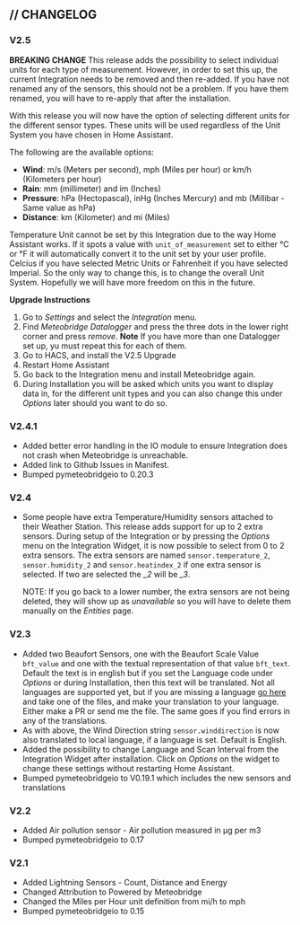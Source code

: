## // CHANGELOG

### V2.5

**BREAKING CHANGE** This release adds the possibility to select individual units for each type of measurement. However, in order to set this up, the current Integration needs to be removed and then re-added. If you have not renamed any of the sensors, this should not be a problem. If you have them renamed, you will have to re-apply that after the installation.

With this release you will now have the option of selecting different units for the different sensor types. These units will be used regardless of the Unit System you have chosen in Home Assistant.

The following are the available options:
* **Wind**: m/s (Meters per second), mph (Miles per hour) or km/h (Kilometers per hour)
* **Rain**: mm (millimeter) and im (Inches)
* **Pressure**: hPa (Hectopascal), inHg (Inches Mercury) and mb (Millibar - Same value as hPa)
* **Distance**: km (Kilometer) and mi (Miles)

Temperature Unit cannot be set by this Integration due to the way Home Assistant works. If it spots a value with `unit_of_measurement` set to either °C or °F it will automatically convert it to the unit set by your user profile. Celcius if you have selected Metric Units or Fahrenheit if you have selected Imperial. So the only way to change this, is to change the overall Unit System. Hopefully we will have more freedom on this in the future.

**Upgrade Instructions**
1. Go to *Settings* and select the *Integration* menu.
2. Find *Meteobridge Datalogger* and press the three dots in the lower right corner and press *remove*.
  **Note** If you have more than one Datalogger set up, yu must repeat this for each of them.
3. Go to HACS, and install the V2.5 Upgrade
4. Restart Home Assistant
5. Go back to the Integration menu and install Meteobridge again.
6. During Installation you will be asked which units you want to display data in, for the different unit types and you can also change this under *Options* later should you want to do so.

### V2.4.1
* Added better error handling in the IO module to ensure Integration does not crash when Meteobridge is unreachable.
* Added link to Github Issues in Manifest.
* Bumped pymeteobridgeio to 0.20.3

### V2.4
* Some people have extra Temperature/Humidity sensors attached to their Weather Station. This release adds support for up to 2 extra sensors. During setup of the Integration or by pressing the *Options* menu on the Integration Widget, it is now possible to select from 0 to 2 extra sensors. The extra sensors are named `sensor.temperature_2`, `sensor.humidity_2` and `sensor.heatindex_2` if one extra sensor is selected. If two are selected the *_2* will be *_3*.

  NOTE: If you go back to a lower number, the extra sensors are not being deleted, they will show up as *unavailable* so you will have to delete them manually on the *Entities* page.

### V2.3

* Added two Beaufort Sensors, one with the Beaufort Scale Value `bft_value` and one with the textual representation of that value `bft_text`. Default the text is in english but if you set the Language code under *Options* or during Installation, then this text will be translated. Not all languages are supported yet, but if you are missing a language [go here](https://github.com/briis/pymeteobridgeio/tree/master/pymeteobridgeio/translations) and take one of the files, and make your translation to your language. Either make a PR or send me the file. The same goes if you find errors in any of the translations.
* As with above, the Wind Direction string `sensor.winddirection` is now also translated to local language, if a language is set. Default is English.
* Added the possibility to change Language and Scan Interval from the Integration Widget after installation. Click on *Options* on the widget to change these settings without restarting Home Assistant.
* Bumped pymeteobridgeio to V0.19.1 which includes the new sensors and translations

### V2.2

* Added Air pollution sensor - Air pollution measured in µg per m3
* Bumped pymeteobridgeio to 0.17

### V2.1

* Added Lightning Sensors - Count, Distance and Energy
* Changed Attribution to Powered by Meteobridge
* Changed the Miles per Hour unit definition from mi/h to mph
* Bumped pymeteobridgeio to 0.15
